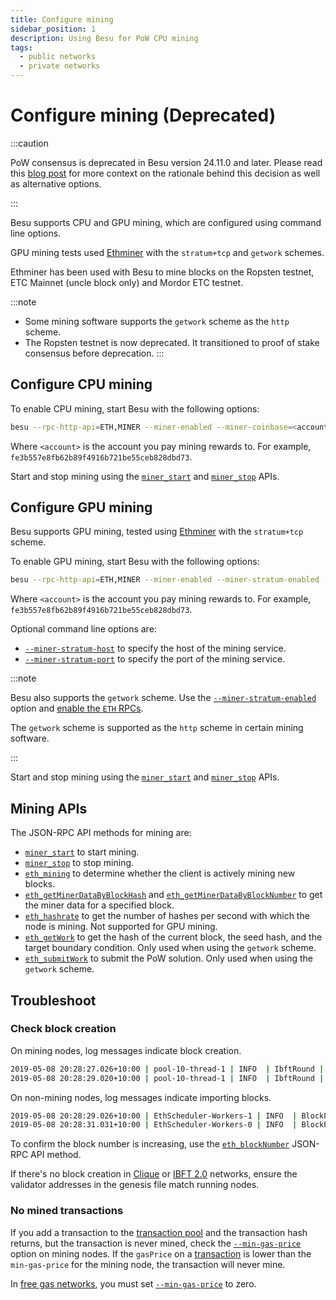 ```yaml
---
title: Configure mining
sidebar_position: 1
description: Using Besu for PoW CPU mining
tags:
  - public networks
  - private networks
---
```


# Configure mining (Deprecated)

:::caution

PoW consensus is deprecated in Besu version 24.11.0 and later. Please read this [blog post](https://www.lfdecentralizedtrust.org/blog/sunsetting-tessera-and-simplifying-hyperledger-besu) for more context on the rationale behind this decision as well as alternative options.

:::

Besu supports CPU and GPU mining, which are configured using command line options.

GPU mining tests used [Ethminer](https://github.com/ethereum-mining/ethminer) with the `stratum+tcp` and `getwork` schemes.

Ethminer has been used with Besu to mine blocks on the Ropsten testnet, ETC Mainnet (uncle block only) and Mordor ETC testnet.

:::note
- Some mining software supports the `getwork` scheme as the `http` scheme.
- The Ropsten testnet is now deprecated. It transitioned to proof of stake consensus before deprecation.
:::

## Configure CPU mining

To enable CPU mining, start Besu with the following options:

```bash
besu --rpc-http-api=ETH,MINER --miner-enabled --miner-coinbase=<account>
```

Where `<account>` is the account you pay mining rewards to. For example, `fe3b557e8fb62b89f4916b721be55ceb828dbd73`.

Start and stop mining using the [`miner_start`](../../reference/api/index.md#miner_start) and [`miner_stop`](../../reference/api/index.md#miner_stop) APIs.

## Configure GPU mining

Besu supports GPU mining, tested using [Ethminer](https://github.com/ethereum-mining/ethminer) with the `stratum+tcp` scheme.

To enable GPU mining, start Besu with the following options:

```bash
besu --rpc-http-api=ETH,MINER --miner-enabled --miner-stratum-enabled --miner-coinbase=<account>
```

Where `<account>` is the account you pay mining rewards to. For example, `fe3b557e8fb62b89f4916b721be55ceb828dbd73`.

Optional command line options are:

- [`--miner-stratum-host`](../../reference/cli/options.md#miner-stratum-host) to specify the host of the mining service.
- [`--miner-stratum-port`](../../reference/cli/options.md#miner-stratum-port) to specify the port of the mining service.

:::note

Besu also supports the `getwork` scheme. Use the [`--miner-stratum-enabled`](../../reference/cli/options.md#miner-stratum-enabled) option and [enable the `ETH` RPCs](../../reference/cli/options.md#rpc-http-api).

The `getwork` scheme is supported as the `http` scheme in certain mining software.

:::

Start and stop mining using the [`miner_start`](../../reference/api/index.md#miner_start) and [`miner_stop`](../../reference/api/index.md#miner_stop) APIs.

## Mining APIs

The JSON-RPC API methods for mining are:

- [`miner_start`](../../reference/api/index.md#miner_start) to start mining.
- [`miner_stop`](../../reference/api/index.md#miner_stop) to stop mining.
- [`eth_mining`](../../reference/api/index.md#eth_mining) to determine whether the client is actively mining new blocks.
- [`eth_getMinerDataByBlockHash`](../../reference/api/index.md#eth_getminerdatabyblockhash) and [`eth_getMinerDataByBlockNumber`](../../reference/api/index.md#eth_getminerdatabyblocknumber) to get the miner data for a specified block.
- [`eth_hashrate`](../../reference/api/index.md#eth_hashrate) to get the number of hashes per second with which the node is mining. Not supported for GPU mining.
- [`eth_getWork`](../../reference/api/index.md#eth_getwork) to get the hash of the current block, the seed hash, and the target boundary condition. Only used when using the `getwork` scheme.
- [`eth_submitWork`](../../reference/api/index.md#eth_submitwork) to submit the PoW solution. Only used when using the `getwork` scheme.

## Troubleshoot

### Check block creation

On mining nodes, log messages indicate block creation.

```bash
2019-05-08 20:28:27.026+10:00 | pool-10-thread-1 | INFO  | IbftRound | Importing block to chain. round=ConsensusRoundIdentifier{Sequence=660, Round=0}, hash=0x759afaba4e923d89175d850ceca4b8ef81f7d9c727b0b0b8e714b624a4b8e8cc
2019-05-08 20:28:29.020+10:00 | pool-10-thread-1 | INFO  | IbftRound | Importing block to chain. round=ConsensusRoundIdentifier{Sequence=661, Round=0}, hash=0x5443e504256765f06b3cebfbee82276a034ebcc8d685b7c3d1a6010fd4acfa14
```

On non-mining nodes, log messages indicate importing blocks.

```bash
2019-05-08 20:28:29.026+10:00 | EthScheduler-Workers-1 | INFO  | BlockPropagationManager | Imported #661 / 0 tx / 0 om / 0 (0.0%) gas / (0x5443e504256765f06b3cebfbee82276a034ebcc8d685b7c3d1a6010fd4acfa14) in 0.000s.
2019-05-08 20:28:31.031+10:00 | EthScheduler-Workers-0 | INFO  | BlockPropagationManager | Imported #662 / 0 tx / 0 om / 0 (0.0%) gas / (0x0ead4e20123d3f1433d8dec894fcce386da4049819b24b309963ce7a8a0fcf03) in 0.000s.
```

To confirm the block number is increasing, use the [`eth_blockNumber`](../../reference/api/index.md#eth_blocknumber) JSON-RPC API method.

If there's no block creation in [Clique](../../../private-networks/how-to/configure/consensus/clique.md#extra-data) or [IBFT 2.0](../../../private-networks/how-to/configure/consensus/ibft.md#extra-data) networks, ensure the validator addresses in the genesis file match running nodes.

### No mined transactions

If you add a transaction to the [transaction pool](../../concepts/transactions/pool.md) and the transaction hash returns, but the transaction is never mined, check the [`--min-gas-price`](../../reference/cli/options.md#min-gas-price) option on mining nodes. If the `gasPrice` on a [transaction](../send-transactions.md) is lower than the `min-gas-price` for the mining node, the transaction will never mine.

In [free gas networks](../../../private-networks/how-to/configure/free-gas.md), you must set [`--min-gas-price`](../../reference/cli/options.md#min-gas-price) to zero.
